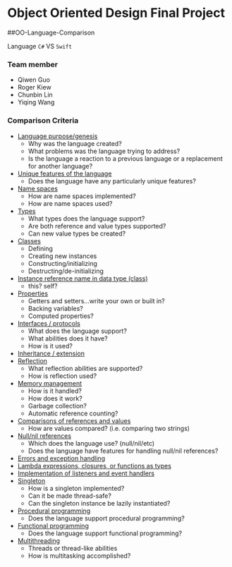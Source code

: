 # Object Oriented Design Final Project

##OO-Language-Comparison

 Language `C#` VS `Swift`

### Team member
* Qiwen Guo
* Roger Kiew
* Chunbin Lin
* Yiqing Wang


### Comparison Criteria

* [Language purpose/genesis](src/purpose.md)
  * Why was the language created?
  * What problems was the language trying to address?
  * Is the language a reaction to a previous language or a replacement for another language?
* [Unique features of the language](src/unique.md)
  * Does the language have any particularly unique features?
* [Name spaces](src/namespaces.md)
  * How are name spaces implemented?
  * How are name spaces used?
* [Types](src/typesClassesProperties.md)
    * What types does the language support?
    * Are both reference and value types supported?
    * Can new value types be created?
* [Classes](src/typesClassesProperties.md)
  * Defining
  * Creating new instances
  * Constructing/initializing
  * Destructing/de-initializing
* [Instance reference name in data type (class)](src/typesClassesProperties.md)
  * this?  self?
* [Properties](src/typesClassesProperties.md)
  * Getters and setters...write your own or built in?
  * Backing variables?
  * Computed properties?
* [Interfaces / protocols](src/InterfaceComparison/InterfaceComparison.md)
  * What does the language support?
  * What abilities does it have?
  * How is it used?
* [Inheritance / extension](src/Inheritance/InheritanceOrextension.md)
* [Reflection](src/Reflection/Reflection.md)
  * What reflection abilities are supported?
  * How is reflection used?
* [Memory management](src/MemoryManagement/MemoryManagement.md)
  * How is it handled?
  * How does it work?
  * Garbage collection?
  * Automatic reference counting?
* [Comparisons of references and values](src/ComparisonsOfReferencesAndValues.md)
  * How are values compared? (i.e. comparing two strings)
* [Null/nil references](src/NullNil.md)
  * Which does the language use? (null/nil/etc)
  * Does the language have features for handling null/nil references?
* [Errors and exception handling](src/ErrorsExceptionHandling.md)
* [Lambda expressions, closures, or functions as types](src/q15.md)
* [Implementation of listeners and event handlers](src/q16.md)
* [Singleton](src/q17.md)
  * How is a singleton implemented?
  * Can it be made thread-safe?
  * Can the singleton instance be lazily instantiated?
* [Procedural programming](src/q18.md)
  * Does the language support procedural programming?
* [Functional programming](src/q19.md)
  * Does the language support functional programming?
* [Multithreading](src/q20.md)
  * Threads or thread-like abilities
  * How is multitasking accomplished?
